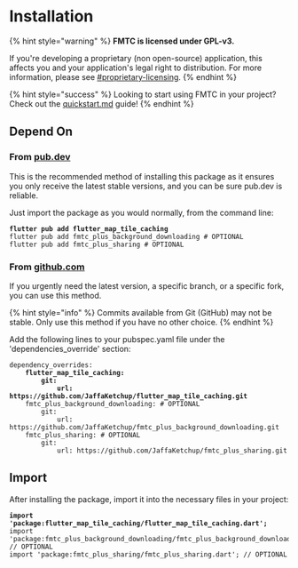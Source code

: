 # Installation

{% hint style="warning" %}
**FMTC is licensed under GPL-v3.**

If you're developing a proprietary (non open-source) application, this affects you and your application's legal right to distribution. For more information, please see [#proprietary-licensing](../#proprietary-licensing "mention").
{% endhint %}

{% hint style="success" %}
Looking to start using FMTC in your project? Check out the [quickstart.md](quickstart.md "mention") guide!
{% endhint %}

## Depend On

### From [pub.dev](https://pub.dev/packages/flutter\_map\_tile\_caching)

This is the recommended method of installing this package as it ensures you only receive the latest stable versions, and you can be sure pub.dev is reliable.

Just import the package as you would normally, from the command line:

<pre class="language-shell"><code class="lang-shell"><strong>flutter pub add flutter_map_tile_caching
</strong>flutter pub add fmtc_plus_background_downloading # OPTIONAL
flutter pub add fmtc_plus_sharing # OPTIONAL
</code></pre>

### From [github.com](https://github.com/JaffaKetchup/flutter\_map\_tile\_caching)

If you urgently need the latest version, a specific branch, or a specific fork, you can use this method.

{% hint style="info" %}
Commits available from Git (GitHub) may not be stable. Only use this method if you have no other choice.
{% endhint %}

Add the following lines to your pubspec.yaml file under the 'dependencies\_override' section:

<pre class="language-yaml" data-title="pubspec.yaml"><code class="lang-yaml">dependency_overrides:
<strong>    flutter_map_tile_caching:
</strong><strong>        git:
</strong><strong>            url: https://github.com/JaffaKetchup/flutter_map_tile_caching.git
</strong>    fmtc_plus_background_downloading: # OPTIONAL
        git:
            url: https://github.com/JaffaKetchup/fmtc_plus_background_downloading.git
    fmtc_plus_sharing: # OPTIONAL
        git:
            url: https://github.com/JaffaKetchup/fmtc_plus_sharing.git
</code></pre>

## Import

After installing the package, import it into the necessary files in your project:

<pre class="language-dart"><code class="lang-dart"><strong>import 'package:flutter_map_tile_caching/flutter_map_tile_caching.dart';
</strong>import 'package:fmtc_plus_background_downloading/fmtc_plus_background_downloading.dart'; // OPTIONAL
import 'package:fmtc_plus_sharing/fmtc_plus_sharing.dart'; // OPTIONAL
</code></pre>
